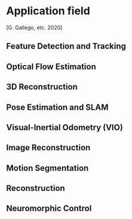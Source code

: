 # Application field
[G. Gallego, etc. 2020]
## Feature Detection and Tracking

## Optical Flow Estimation

## 3D Reconstruction

## Pose Estimation and SLAM

## Visual-Inertial Odometry (VIO)

## Image Reconstruction

## Motion Segmentation

## Reconstruction

## Neuromorphic Control
